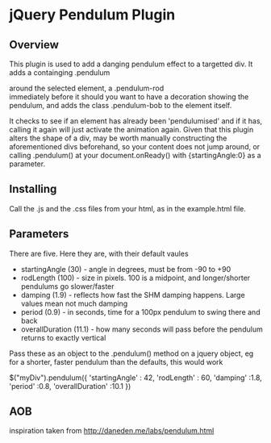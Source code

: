 # jQuery Pendulum Plugin

## Overview

This plugin is used to add a danging pendulum effect to a targetted div.  It adds a containging .pendulum <div> around the selected element, a .pendulum-rod <div> immediately before it should you want to have a decoration showing the pendulum, and adds the class .pendulum-bob to the element itself.

It checks to see if an element has already been 'pendulumised' and if it has, calling it again will just activate the animation again.  Given that this plugin alters the shape of a div, may be worth manually constructing the aforementioned divs beforehand, so your content does not jump around, or calling .pendulum() at your document.onReady() with {startingAngle:0} as a parameter.

## Installing

Call the .js and the .css files from your html, as in the example.html file.


## Parameters

There are five.  Here they are, with their default vaules

- startingAngle (30) - angle in degrees, must be from -90 to +90
- rodLength (100) - size in pixels.  100 is a midpoint, and longer/shorter pendulums go slower/faster
- damping (1.9) - reflects how fast the SHM damping happens.  Large values mean not much damping
- period (0.9) - in seconds, time for a 100px pendulum to swing there and back
- overallDuration (11.1) - how many seconds will pass before the pendulum returns to exactly vertical

Pass these as an object to the .pendulum() method on a jquery object, eg for a shorter, faster pendulum than the defaults, this would work

$("myDiv").pendulum({
			'startingAngle' : 42,
			'rodLength' : 60,
			'damping' :1.8,
			'period' :0.8,
			'overallDuration' :10.1
})

## AOB

inspiration taken from http://daneden.me/labs/pendulum.html